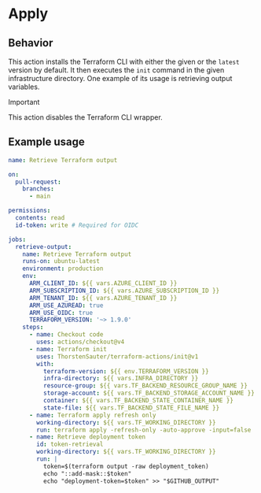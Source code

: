 ﻿# Apply

## Behavior

This action installs the Terraform CLI with either the given or the `latest` version by default. It then executes the
`init` command in the given infrastructure directory. One example of its usage is retrieving output variables.

> [!IMPORTANT]
> This action disables the Terraform CLI wrapper.

## Example usage

```yaml
name: Retrieve Terraform output

on:
  pull-request:
    branches:
      - main

permissions:
  contents: read
  id-token: write # Required for OIDC

jobs:
  retrieve-output:
    name: Retrieve Terraform output
    runs-on: ubuntu-latest
    environment: production
    env:
      ARM_CLIENT_ID: ${{ vars.AZURE_CLIENT_ID }}
      ARM_SUBSCRIPTION_ID: ${{ vars.AZURE_SUBSCRIPTION_ID }}
      ARM_TENANT_ID: ${{ vars.AZURE_TENANT_ID }}
      ARM_USE_AZUREAD: true
      ARM_USE_OIDC: true
      TERRAFORM_VERSION: '~> 1.9.0'
    steps:
      - name: Checkout code
        uses: actions/checkout@v4
      - name: Terraform init
        uses: ThorstenSauter/terraform-actions/init@v1
        with:
          terraform-version: ${{ env.TERRAFORM_VERSION }}
          infra-directory: ${{ vars.INFRA_DIRECTORY }}
          resource-group: ${{ vars.TF_BACKEND_RESOURCE_GROUP_NAME }}
          storage-account: ${{ vars.TF_BACKEND_STORAGE_ACCOUNT_NAME }}
          container: ${{ vars.TF_BACKEND_STATE_CONTAINER_NAME }}
          state-file: ${{ vars.TF_BACKEND_STATE_FILE_NAME }}
      - name: Terraform apply refresh only
        working-directory: ${{ vars.TF_WORKING_DIRECTORY }}
        run: terraform apply -refresh-only -auto-approve -input=false
      - name: Retrieve deployment token
        id: token-retrieval
        working-directory: ${{ vars.TF_WORKING_DIRECTORY }}
        run: |
          token=$(terraform output -raw deployment_token)
          echo "::add-mask::$token"
          echo "deployment-token=$token" >> "$GITHUB_OUTPUT"
```
